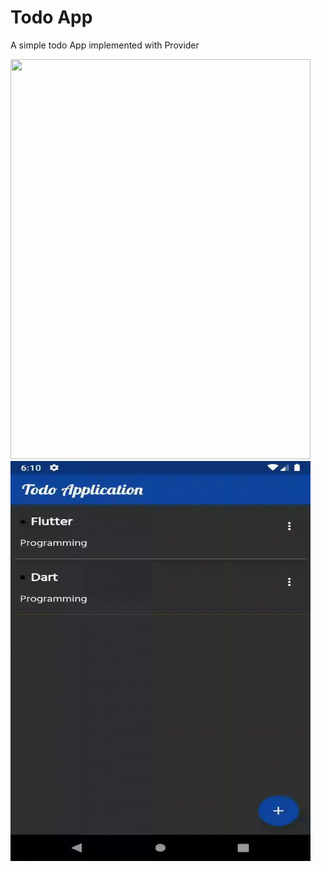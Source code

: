 # Todo App

A simple todo App implemented with Provider

<img src="insert.gif" width="480" height="640" /> <img src="delete.gif" width="480" height="640" />
